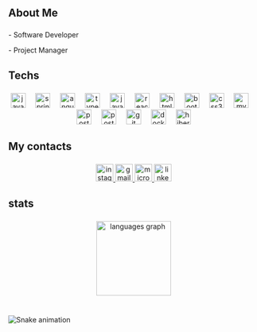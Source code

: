 <h2 align="left">About Me</h2>

###

<p align="left">- Software Developer</p>
<p align="left">- Project Manager</p>

###

<h2 align="left">Techs</h2>

###

<div align="center">
  <img src="https://cdn.jsdelivr.net/gh/devicons/devicon/icons/java/java-original.svg" height="30" alt="java logo"  />
  <img width="12" />
  <img src="https://cdn.simpleicons.org/spring/6DB33F" height="30" alt="spring logo"  />
  <img width="12" />
  <img src="https://cdn.simpleicons.org/angular/DD0031" height="30" alt="angularjs logo"  />
  <img width="12" />
  <img src="https://cdn.jsdelivr.net/gh/devicons/devicon/icons/typescript/typescript-original.svg" height="30" alt="typescript logo"  />
  <img width="12" />
  <img src="https://cdn.jsdelivr.net/gh/devicons/devicon/icons/javascript/javascript-original.svg" height="30" alt="javascript logo"  />
  <img width="12" />
  <img src="https://cdn.jsdelivr.net/gh/devicons/devicon/icons/react/react-original.svg" height="30" alt="react logo"  />
  <img width="12" />
  <img src="https://cdn.jsdelivr.net/gh/devicons/devicon/icons/html5/html5-original.svg" height="30" alt="html5 logo"  />
  <img width="12" />
  <img src="https://skillicons.dev/icons?i=bootstrap" height="30" alt="bootstrap logo"  />
  <img width="12" />
  <img src="https://cdn.jsdelivr.net/gh/devicons/devicon/icons/css3/css3-original.svg" height="30" alt="css3 logo"  />
  <img width="12" />
  <img src="https://skillicons.dev/icons?i=mysql" height="30" alt="mysql logo"  />
  <img width="12" />
  <img src="https://skillicons.dev/icons?i=postgres" height="30" alt="postgresql logo"  />
  <img width="12" />
  <img src="https://skillicons.dev/icons?i=postman" height="30" alt="postman logo"  />
  <img width="12" />
  <img src="https://skillicons.dev/icons?i=git" height="30" alt="git logo"  />
  <img width="12" />
  <img src="https://skillicons.dev/icons?i=docker" height="30" alt="docker logo"  />
  <img width="12" />
  <img src="https://skillicons.dev/icons?i=hibernate" height="30" alt="hibernate logo"  />
</div>

###

<h2 align="left">My contacts</h2>

###

<div align="center">
  <a href="https://www.instagram.com/victor_loesc/" target="_blank">
    <img src="https://img.shields.io/static/v1?message=Instagram&logo=instagram&label=&color=E4405F&logoColor=white&labelColor=&style=for-the-badge" height="35" alt="instagram logo"  />
  </a>
  <a href="victorsuto20@gmail.com" target="_blank">
    <img src="https://img.shields.io/static/v1?message=Gmail&logo=gmail&label=&color=D14836&logoColor=white&labelColor=&style=for-the-badge" height="35" alt="gmail logo"  />
  </a>
  <a href="victorsuto10@hotmail.com" target="_blank">
    <img src="https://img.shields.io/static/v1?message=Outlook&logo=microsoft-outlook&label=&color=0078D4&logoColor=white&labelColor=&style=for-the-badge" height="35" alt="microsoft-outlook logo"  />
  </a>
  <a href="https://www.linkedin.com/in/victor-elias-loesch-de-souza-2a5aab1b1/" target="_blank">
    <img src="https://img.shields.io/static/v1?message=LinkedIn&logo=linkedin&label=&color=0077B5&logoColor=white&labelColor=&style=for-the-badge" height="35" alt="linkedin logo"  />
  </a>
</div>

###

<h2 align="left">stats</h2>

###

<div align="center">
  <img src="https://github-readme-stats.vercel.app/api/top-langs?username=VictorLoesch&locale=en&hide_title=false&layout=compact&card_width=320&langs_count=5&theme=radical&hide_border=false" height="150" alt="languages graph"  />
</div>

###

<br clear="both">

<img src="https://raw.githubusercontent.com/VictorLoesch/VictorLoesch/output/snake.svg" alt="Snake animation" />

###
